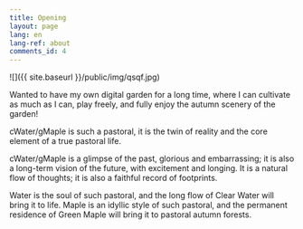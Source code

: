 ```yaml
---
title: Opening
layout: page
lang: en
lang-ref: about
comments_id: 4
---
```

![]({{ site.baseurl }}/public/img/qsqf.jpg)

Wanted to have my own digital garden for a long time, where I can cultivate as much as I can, play freely, and fully enjoy the autumn scenery of the garden!

cWater/gMaple is such a pastoral, it is the twin of reality and the core element of a true pastoral life.

cWater/gMaple is a glimpse of the past, glorious and embarrassing; it is also a long-term vision of the future, with excitement and longing. It is a natural flow of thoughts; it is also a faithful record of footprints. 

Water is the soul of such pastoral, and the long flow of Clear Water will bring it to life. Maple is an idyllic style of such pastoral, and the permanent residence of Green Maple will bring it to pastoral autumn forests. 